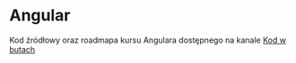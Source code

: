 # Angular

Kod źródłowy oraz roadmapa kursu Angulara dostępnego na kanale [Kod w butach](https://youtube.com/@kodwbutach)
